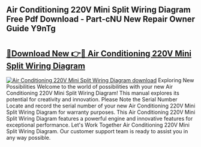 ## Air Conditioning 220V Mini Split Wiring Diagram Free Pdf Download - Part-cNU New Repair Owner Guide Y9nTg

# <h2><a href="http://dfi6h2.blite.top/?on=Air+Conditioning+220V+Mini+Split+Wiring+Diagram">🔗Download New 👉🔴 Air Conditioning 220V Mini Split Wiring Diagram</a></h2>

[![Air Conditioning 220V Mini Split Wiring Diagram download](https://i.imgur.com/lujVjoI.png)](http://dfi6h2.blite.top/?on=Air+Conditioning+220V+Mini+Split+Wiring+Diagram)
Exploring New Possibilities Welcome to the world of possibilities with your new Air Conditioning 220V Mini Split Wiring Diagram! This manual explores its potential for creativity and innovation. Please Note the Serial Number Locate and record the serial number of your new Air Conditioning 220V Mini Split Wiring Diagram for warranty purposes. This Air Conditioning 220V Mini Split Wiring Diagram features a powerful engine and innovative features for exceptional performance. Let's Work Together Air Conditioning 220V Mini Split Wiring Diagram. Our customer support team is ready to assist you in any way possible.
